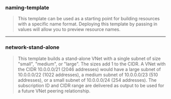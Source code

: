 ### naming-template

> This template can be used as a starting point for building resources with a specific name format. Deploying this template by passing in values will allow you to preview resource names.

---
### network-stand-alone

> This template builds a stand-alone VNet with a single subnet of size "small", "medium", or "large". The sizes add 1 to the CIDR. A VNet with the CIDR 10.0.0.0/21 (2046 addresses) would have a large subnet of 10.0.0.0/22 (1022 addresses), a medium subnet of 10.0.0.0/23 (510 addresses), or a small subnet of 10.0.0.0/24 (254 addresses). The subscription ID and CIDR range are delivered as output to be used for a future VNet peering relationship.